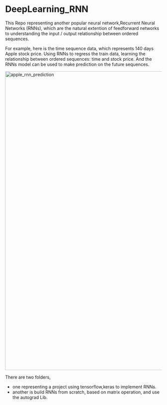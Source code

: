 # DeepLearning_RNN
This Repo representing another popular neural network,Recurrent Neural Networks (RNNs), which are the natural extention of feedforward networks to understanding the input / output relationship between ordered sequences.

For example, here is the time sequence data, which represents 140 days Apple stock price. Using RNNs to regress the train data, learning the relationship between ordered sequences: time and stock price. And the RNNs model can be used to make prediction on the future sequences.

<img width="961" alt="apple_rnn_prediction" src="https://user-images.githubusercontent.com/36088488/39732428-e464f98a-5232-11e8-9a12-d1fe10a8b206.png">


There are two folders, 

- one representing a project using tensorflow,keras to implement RNNs. 
- another is build RNNs from scratch, based on matrix operation, and use the autograd Lib.
